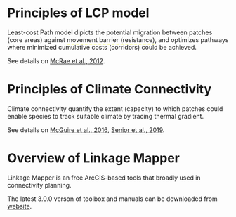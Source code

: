 # Principles of LCP model
Least-cost Path model dipicts the potential migration between patches (core areas) against <span style="border-bottom:2px dashed yellow;">movement barrier (resistance)</span>, 
and optimizes pathways where minimized cumulative costs (corridors) could be achieved.

See details on [McRae et al., 2012](https://journals.plos.org/plosone/article?id=10.1371/journal.pone.0052604).


# Principles of Climate Connectivity
Climate connectivity quantify the extent (capacity) to which patches could enable species to track suitable climate by tracing thermal gradient.

See details on [McGuire et al., 2016](http://www.pnas.org/lookup/doi/10.1073/pnas.1602817113), [Senior et al., 2019](http://www.nature.com/articles/s41558-019-0529-2).


# Overview of Linkage Mapper
Linkage Mapper is an free ArcGIS-based tools that broadly used in connectivity planning. 

The latest 3.0.0 verson of toolbox and manuals can be downloaded from [website](https://linkagemapper.org/).

